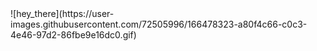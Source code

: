 <div class="main" display="block" margin="auto">
  ![hey_there](https://user-images.githubusercontent.com/72505996/166478323-a80f4c66-c0c3-4e46-97d2-86fbe9e16dc0.gif)
<div/>
  
 <style> 
 .main {
  margin:auto;
  display: block;
  }
   
   <style/>
